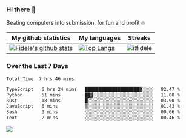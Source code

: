 ### Hi there 👋
<p>Beating computers into submission, for fun and profit 🔥</p>

|My github statistics|My languages|Streaks|
|-|-|-|
|[![Fidele's github stats](https://github-readme-stats.vercel.app/api?username=itfidele&count_private=true&show_icons=true&theme=dark&hide_title=true)](https://github.com/itfidele)|[![Top Langs](https://github-readme-stats.vercel.app/api/top-langs/?username=itfidele&show_icons=true&langs_count=8&theme=dark&layout=compact&hide_title=true)](https://github.com/itfidele)|![itfidele](https://github-readme-streak-stats.herokuapp.com/?user=itfidele&theme=dark)

### Over the Last 7 Days
<!--START_SECTION:waka-->

```txt
Total Time: 7 hrs 46 mins

TypeScript   6 hrs 24 mins   ████████████████████▓░░░░   82.47 %
Python       51 mins         ██▓░░░░░░░░░░░░░░░░░░░░░░   11.08 %
Rust         18 mins         █░░░░░░░░░░░░░░░░░░░░░░░░   03.90 %
JavaScript   6 mins          ▒░░░░░░░░░░░░░░░░░░░░░░░░   01.43 %
Bash         3 mins          ░░░░░░░░░░░░░░░░░░░░░░░░░   00.66 %
Text         2 mins          ░░░░░░░░░░░░░░░░░░░░░░░░░   00.46 %
```

<!--END_SECTION:waka-->



![](https://komarev.com/ghpvc/?username=itfidele)
